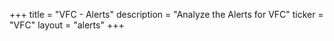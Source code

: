 +++
title = "VFC - Alerts"
description = "Analyze the Alerts for VFC"
ticker = "VFC"
layout = "alerts"
+++

